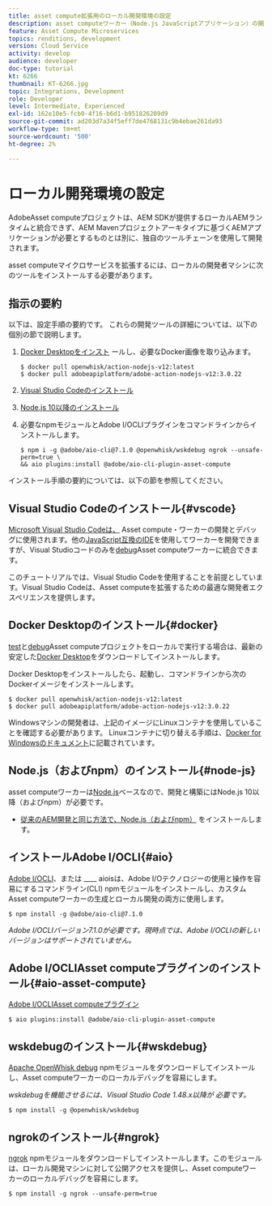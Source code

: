 ```yaml
---
title: asset compute拡張用のローカル開発環境の設定
description: asset computeワーカー（Node.js JavaScriptアプリケーション）の開発には、Node.jsや様々なnpmモジュール、Docker DesktopやMicrosoft Visual Studio Codeなど、従来のAEM開発とは異なる、特定の開発ツールが必要です。
feature: Asset Compute Microservices
topics: renditions, development
version: Cloud Service
activity: develop
audience: developer
doc-type: tutorial
kt: 6266
thumbnail: KT-6266.jpg
topic: Integrations, Development
role: Developer
level: Intermediate, Experienced
exl-id: 162e10e5-fcb0-4f16-b6d1-b951826209d9
source-git-commit: ad203d7a34f5eff7de4768131c9b4ebae261da93
workflow-type: tm+mt
source-wordcount: '500'
ht-degree: 2%

---
```


# ローカル開発環境の設定

AdobeAsset computeプロジェクトは、AEM SDKが提供するローカルAEMランタイムと統合できず、AEM Mavenプロジェクトアーキタイプに基づくAEMアプリケーションが必要とするものとは別に、独自のツールチェーンを使用して開発されます。

asset computeマイクロサービスを拡張するには、ローカルの開発者マシンに次のツールをインストールする必要があります。

## 指示の要約

以下は、設定手順の要約です。 これらの開発ツールの詳細については、以下の個別の節で説明します。

1. [Docker Desktopをインスト](https://www.docker.com/products/docker-desktop) ールし、必要なDocker画像を取り込みます。

   ```
   $ docker pull openwhisk/action-nodejs-v12:latest
   $ docker pull adobeapiplatform/adobe-action-nodejs-v12:3.0.22
   ```

1. [Visual Studio Codeのインストール](https://code.visualstudio.com/download)
1. [Node.js 10以降のインストール](../../local-development-environment/development-tools.md#node-js)
1. 必要なnpmモジュールとAdobe I/OCLIプラグインをコマンドラインからインストールします。

   ```
   $ npm i -g @adobe/aio-cli@7.1.0 @openwhisk/wskdebug ngrok --unsafe-perm=true \
   && aio plugins:install @adobe/aio-cli-plugin-asset-compute
   ```

インストール手順の要約については、以下の節を参照してください。

## Visual Studio Codeのインストール{#vscode}

[Microsoft Visual Studio Codeは、](https://code.visualstudio.com/download) Asset compute・ワーカーの開発とデバッグに使用されます。他の[JavaScript互換のIDE](../../local-development-environment/development-tools.md#set-up-the-development-ide)を使用してワーカーを開発できますが、Visual Studioコードのみを[debug](../test-debug/debug.md)Asset computeワーカーに統合できます。

このチュートリアルでは、Visual Studio Codeを使用することを前提としています。Visual Studio Codeは、Asset computeを拡張するための最適な開発者エクスペリエンスを提供します。

## Docker Desktopのインストール{#docker}

[test](../test-debug/test.md)と[debug](../test-debug/debug.md)Asset computeプロジェクトをローカルで実行する場合は、最新の安定した[Docker Desktop](https://www.docker.com/products/docker-desktop)をダウンロードしてインストールします。

Docker Desktopをインストールしたら、起動し、コマンドラインから次のDockerイメージをインストールします。

```
$ docker pull openwhisk/action-nodejs-v12:latest
$ docker pull adobeapiplatform/adobe-action-nodejs-v12:3.0.22
```

Windowsマシンの開発者は、上記のイメージにLinuxコンテナを使用していることを確認する必要があります。 Linuxコンテナに切り替える手順は、[Docker for Windowsのドキュメント](https://docs.docker.com/docker-for-windows/)に記載されています。

## Node.js（およびnpm）のインストール{#node-js}

asset computeワーカーは[Node.js](https://nodejs.org/)ベースなので、開発と構築にはNode.js 10以降（およびnpm）が必要です。

+ [従来のAEM開発と同じ方法で、Node.js（およびnpm）](../../local-development-environment/development-tools.md#node-js) をインストールします。

## インストールAdobe I/OCLI{#aio}

[Adobe I/OCLI](../../local-development-environment/development-tools.md#aio-cli)、または ____ aioisは、Adobe I/Oテクノロジーの使用と操作を容易にするコマンドライン(CLI) npmモジュールをインストールし、カスタムAsset computeワーカーの生成とローカル開発の両方に使用します。

```
$ npm install -g @adobe/aio-cli@7.1.0
```

_Adobe I/OCLIバージョン7.1.0が必要です。現時点では、Adobe I/OCLIの新しいバージョンはサポートされていません。_


## Adobe I/OCLIAsset computeプラグインのインストール{#aio-asset-compute}

[Adobe I/OCLIAsset computeプラグイン](https://github.com/adobe/aio-cli-plugin-asset-compute)

```
$ aio plugins:install @adobe/aio-cli-plugin-asset-compute
```

## wskdebugのインストール{#wskdebug}

[Apache OpenWhisk debug](https://www.npmjs.com/package/@openwhisk/wskdebug) npmモジュールをダウンロードしてインストールし、Asset computeワーカーのローカルデバッグを容易にします。

_wskdebugを機能させるには、Visual Studio Code 1.48.x以降が [](#wskdebug) 必要です。_

```
$ npm install -g @openwhisk/wskdebug
```

## ngrokのインストール{#ngrok}

[ngrok](https://www.npmjs.com/package/ngrok) npmモジュールをダウンロードしてインストールします。このモジュールは、ローカル開発マシンに対して公開アクセスを提供し、Asset computeワーカーのローカルデバッグを容易にします。

```
$ npm install -g ngrok --unsafe-perm=true
```
